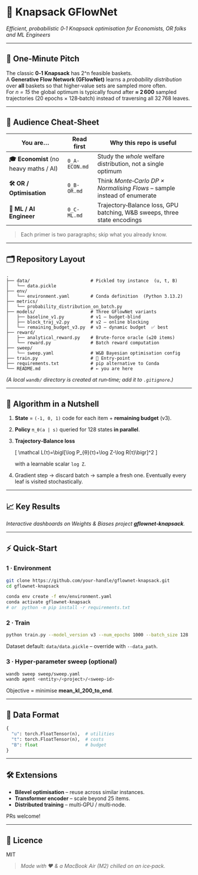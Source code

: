
# 🧠 Knapsack GFlowNet  
_Efficient, probabilistic 0‑1 Knapsack optimisation for Economists, OR folks and ML Engineers_

---

## 🚀 One‑Minute Pitch
The classic **0‑1 Knapsack** has 2^n feasible baskets.  
A **Generative Flow Network (GFlowNet)** learns a *probability distribution* over **all** baskets so that higher‑value sets are sampled more often.  
For *n = 15* the global optimum is typically found after **≈ 2 600** sampled trajectories (20 epochs × 128‑batch) instead of traversing all 32 768 leaves.

---

## 👥 Audience Cheat‑Sheet

| You are… | Read **first** | Why this repo is useful |
|----------|---------------|-------------------------|
| **🎓 Economist** (no heavy maths / AI) | `0_A-ECON.md` | Study the *whole* welfare distribution, not a single optimum |
| **🛠 OR / Optimisation** | `0_B-OR.md` | Think *Monte‑Carlo DP × Normalising Flows* – sample instead of enumerate |
| **🤖 ML / AI Engineer** | `0_C-ML.md` | Trajectory‑Balance loss, GPU batching, W&B sweeps, three state encodings |

> Each primer is two paragraphs; skip what you already know.

---

## 🗂️ Repository Layout

```
.
├── data/                       # Pickled toy instance  (u, t, B)
│   └── data.pickle
├── env/
│   └── environment.yaml        # Conda definition  (Python 3.13.2)
├── metrics/
│   └── probability_distribution_on_batch.py
├── models/                     # Three GFlowNet variants
│   ├── baseline_v1.py          # v1 – budget‑blind
│   ├── block_traj_v2.py        # v2 – online blocking
│   └── remaining_budget_v3.py  # v3 – dynamic budget  ✅ best
├── reward/
│   ├── analytical_reward.py    # Brute‑force oracle (≤20 items)
│   └── reward.py               # Batch reward computation
├── sweep/
│   └── sweep.yaml              # W&B Bayesian optimisation config
├── train.py                    # 🏁 Entry‑point
├── requirements.txt            # pip alternative to Conda
└── README.md                   # ← you are here
```

*(A local `wandb/` directory is created at run‑time; add it to `.gitignore`.)*

---

## 🔬 Algorithm in a Nutshell
1. **State** = `(-1, 0, 1)` code for each item + **remaining budget** (v3).  
2. **Policy** `π_θ(a | s)` queried for 128 states **in parallel**.  
3. **Trajectory‑Balance loss**  

   \[
   \mathcal L(τ)=\bigl[\log P_{θ}(τ)+\log Z-\log R(τ)\bigr]^2
   \]

   with a learnable scalar `log Z`.  
4. Gradient step → discard batch → sample a fresh one. Eventually every leaf is visited stochastically.

---

## 📈 Key Results



_Interactive dashboards on Weights & Biases project **gflownet‑knapsack**._

---

## ⚡ Quick‑Start

### 1 · Environment

```bash
git clone https://github.com/your‑handle/gflownet‑knapsack.git
cd gflownet‑knapsack

conda env create -f env/environment.yaml
conda activate gflownet-knapsack
# or  python -m pip install -r requirements.txt
```

### 2 · Train

```bash
python train.py --model_version v3 --num_epochs 1000 --batch_size 128
```

Dataset default: `data/data.pickle` – override with `--data_path`.

### 3 · Hyper‑parameter sweep (optional)

```bash
wandb sweep sweep/sweep.yaml
wandb agent <entity>/<project>/<sweep-id>
```

Objective = minimise **mean_kl_200_to_end**.

---

## 💾 Data Format

```python
{
  "u": torch.FloatTensor(n),  # utilities
  "t": torch.FloatTensor(n),  # costs
  "B": float                  # budget
}
```

---

## 🛠 Extensions
* **Bilevel optimisation** – reuse across similar instances.  
* **Transformer encoder** – scale beyond 25 items.  
* **Distributed training** – multi‑GPU / multi‑node.

PRs welcome!

---

## 📜 Licence
MIT

> _Made with ❤️ & a MacBook Air (M2) chilled on an ice‑pack._
